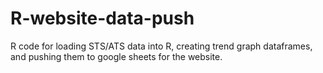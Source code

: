 # R-website-data-push

R code for loading STS/ATS data into R, creating trend graph dataframes, and pushing them to google sheets for the website. 
